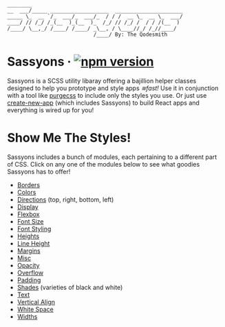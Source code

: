 ```text
________
__  ___/_____ ___________________  ______________________
_____ \_  __ `/_  ___/_  ___/_  / / /  __ \_  __ \_  ___/
____/ // /_/ /_(__  )_(__  )_  /_/ // /_/ /  / / /(__  )
/____/ \__,_/ /____/ /____/ _\__, / \____//_/ /_//____/
                            /____/ By: The Qodesmith
```
# Sassyons &middot; [![npm version](https://badge.fury.io/js/sassyons.svg)](https://badge.fury.io/js/sassyons)
Sassyons is a SCSS utility libaray offering a bajillion helper classes designed to help you prototype and style apps _≋fast!_ Use it in conjunction with a tool like [purgecss](https://purgecss.com/) to include only the styles you use. Or just use [create-new-app](https://www.npmjs.com/package/create-new-app) (which includes Sassyons) to build React apps and everything is wired up for you!

# Show Me The Styles!
Sassyons includes a bunch of modules, each pertaining to a different part of CSS. Click on any one of the modules below to see what goodies Sassyons has to offer!

* [Borders](docs/borders.md)
* [Colors](docs/colors.md)
* [Directions](docs/directions.md) (top, right, bottom, left)
* [Display](docs/display.md)
* [Flexbox](docs/flexbox.md)
* [Font Size](docs/font-size.md)
* [Font Styling](docs/font-styling.md)
* [Heights](docs/heights.md)
* [Line Height](docs/line-height.md)
* [Margins](docs/margins.md)
* [Misc](docs/misc.md)
* [Opacity](docs/opacity.md)
* [Overflow](docs/overflow.md)
* [Padding](docs/padding.md)
* [Shades](docs/shades.md) (varieties of black and white)
* [Text](docs/text.md)
* [Vertical Align](doc/vertical-align.md)
* [White Space](doc/white-space.md)
* [Widths](doc/widths.md)
